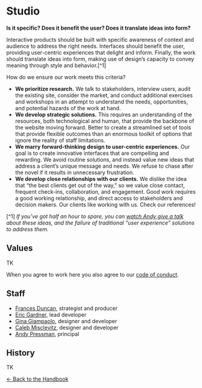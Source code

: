 # Studio

**Is it specific? Does it benefit the user? Does it translate ideas into form?**

Interactive products should be built with specific awareness of context and audience to address the right needs. Interfaces should benefit the user, providing user-centric experiences that delight and inform. Finally, the work should translate ideas into form, making use of design’s capacity to convey meaning through style and behavior.[^1]

How do we ensure our work meets this criteria?

- **We prioritize research.** We talk to stakeholders, interview users, audit the existing site, consider the market, and conduct additional exercises and workshops in an attempt to understand the needs, opportunities, and potential hazards of the work at hand.
- **We develop strategic solutions.** This requires an understanding of the resources, both technological and human, that provide the backbone of the website moving forward. Better to create a streamlined set of tools that provide flexible outcomes than an enormous toolkit of options that ignore the reality of staff limitations.
- **We marry forward-thinking design to user-centric experiences.** Our goal is to create innovative interfaces that are compelling and rewarding. We avoid routine solutions, and instead value new ideas that address a client’s unique message and needs. We refuse to chase after the novel if it results in unnecessary frustration.
- **We develop close relationships with our clients.** We dislike the idea that “the best clients get out of the way,” so we value close contact, frequent check-ins, collaboration, and engagement. Good work requires a good working relationship, and direct access to stakeholders and decision makers. Our clients like working with us. Check our references!

[^1] _If you’ve got half an hour to spare, you can [watch Andy give a talk](https://vimeo.com/182326074) about these ideas, and the failure of traditional “user experience” solutions to address them._

## Values

TK

When you agree to work here you also agree to our [code of conduct](code-of-conduct.md).

## Staff

- [Frances Duncan](mailto:frances@rumo.rs), strategist and producer
- [Eric Gardner](mailto:Eric@rumo.rs), lead developer
- [Gina Giampaolo](mailto:gina@rumo.rs), designer and developer
- [Caleb Misclevitz](mailto:caleb@rumo.rs), designer and developer
- [Andy Pressman](mailto:andy@rumo.rs), principal


## History

TK


[← Back to the Handbook](../README.md)
